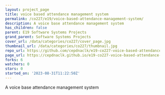 ```yaml
---
layout: project_page
title: voice based attendance management system
permalink: /co227/e19/voice-based-attendance-management-system/
description: A voice base attendance management system
has_children: false
parent: E19 Software Systems Projects
grand_parent: Software Systems Projects
cover_url: /data/categories/co227/cover_page.jpg
thumbnail_url: /data/categories/co227/thumbnail.jpg
repo_url: https://github.com/cepdnaclk/e19-co227-voice-based-attendance-management-system
page_url: https://cepdnaclk.github.io/e19-co227-voice-based-attendance-management-system
forks: 6
watchers: 0
stars: 0
started_on: '2023-08-31T11:22:50Z'
---
```


A voice base attendance management system